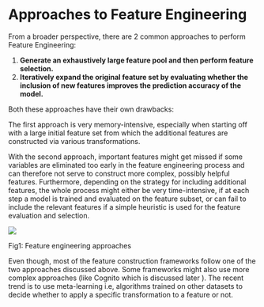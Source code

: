 # Approaches to Feature Engineering

From a broader perspective, there are 2 common approaches to perform Feature Engineering:

1. **Generate an exhaustively large feature pool and then perform feature selection.**
2. **Iteratively expand the original feature set by evaluating whether the inclusion of new features improves the prediction accuracy of the model.** 

Both these approaches have their own drawbacks: 

The first approach is very memory-intensive, especially when starting off with a large initial feature set from which the additional features are constructed via various transformations. 

With the second approach, important features might get missed if some variables are eliminated too early in the feature engineering process and can therefore not serve to construct more complex, possibly helpful features. Furthermore, depending on the strategy for including additional features, the whole process might either be very time-intensive, if at each step a model is trained and evaluated on the feature subset, or can fail to include the relevant features if a simple heuristic is used for the feature evaluation and selection.   


![](https://lh6.googleusercontent.com/Rcdv_-y0ucbrUWOoXpoT56GkUaAaOkZPonT5DjMehqSIH1YupQsMGQ-S6rC5n5BUoZQRW3d4bgtYXJ1B6Oj1XXrqjfwA_MAX6HegMK7BJ09AV4S0XWiREezo-_gVSh0zmwjjbyZf)

 Fig1: Feature engineering approaches  


Even though, most of the feature construction frameworks follow one of the two approaches discussed above. Some frameworks might also use more complex approaches \(like Cognito which is discussed later \). The recent trend is to use meta-learning i.e, algorithms trained on other datasets to decide whether to apply a specific transformation to a feature or not.  


